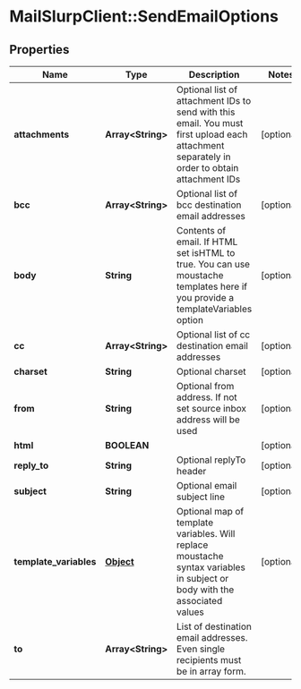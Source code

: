 # MailSlurpClient::SendEmailOptions

## Properties
Name | Type | Description | Notes
------------ | ------------- | ------------- | -------------
**attachments** | **Array&lt;String&gt;** | Optional list of attachment IDs to send with this email. You must first upload each attachment separately in order to obtain attachment IDs | [optional] 
**bcc** | **Array&lt;String&gt;** | Optional list of bcc destination email addresses | [optional] 
**body** | **String** | Contents of email. If HTML set isHTML to true. You can use moustache templates here if you provide a templateVariables option | [optional] 
**cc** | **Array&lt;String&gt;** | Optional list of cc destination email addresses | [optional] 
**charset** | **String** | Optional charset | [optional] 
**from** | **String** | Optional from address. If not set source inbox address will be used | [optional] 
**html** | **BOOLEAN** |  | [optional] 
**reply_to** | **String** | Optional replyTo header | [optional] 
**subject** | **String** | Optional email subject line | [optional] 
**template_variables** | [**Object**](.md) | Optional map of template variables. Will replace moustache syntax variables in subject or body with the associated values | [optional] 
**to** | **Array&lt;String&gt;** | List of destination email addresses. Even single recipients must be in array form. | 


